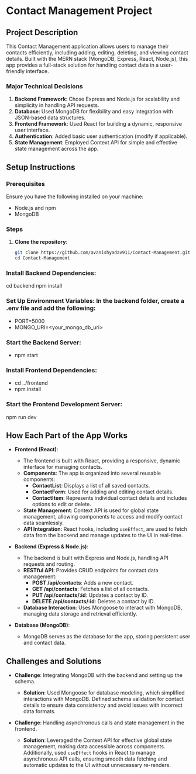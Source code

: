 # Contact Management Project

## Project Description

This Contact Management application allows users to manage their contacts efficiently, including adding, editing, deleting, and viewing contact details. Built with the MERN stack (MongoDB, Express, React, Node.js), this app provides a full-stack solution for handling contact data in a user-friendly interface.

### Major Technical Decisions

1. **Backend Framework**: Chose Express and Node.js for scalability and simplicity in handling API requests.
2. **Database**: Used MongoDB for flexibility and easy integration with JSON-based data structures.
3. **Frontend Framework**: Used React for building a dynamic, responsive user interface.
4. **Authentication**: Added basic user authentication (modify if applicable).
5. **State Management**: Employed Context API for simple and effective state management across the app.

## Setup Instructions

### Prerequisites

Ensure you have the following installed on your machine:
- Node.js and npm
- MongoDB

### Steps

1. **Clone the repository**:
   ```bash
   git clone https://github.com/avanishyadav911/Contact-Management.git
   cd Contact-Management
### Install Backend Dependencies:
cd backend
npm install
### Set Up Environment Variables: In the backend folder, create a .env file and add the following:
- PORT=5000
- MONGO_URI=<your_mongo_db_uri>

### Start the Backend Server:
- npm start
### Install Frontend Dependencies:
- cd ../frontend
- npm install
### Start the Frontend Development Server:
npm run dev


## How Each Part of the App Works

- **Frontend (React)**: 
  - The frontend is built with React, providing a responsive, dynamic interface for managing contacts.
  - **Components**: The app is organized into several reusable components:
    - **ContactList**: Displays a list of all saved contacts.
    - **ContactForm**: Used for adding and editing contact details.
    - **ContactItem**: Represents individual contact details and includes options to edit or delete.
  - **State Management**: Context API is used for global state management, allowing components to access and modify contact data seamlessly.
  - **API Integration**: React hooks, including `useEffect`, are used to fetch data from the backend and manage updates to the UI in real-time.

- **Backend (Express & Node.js)**:
  - The backend is built with Express and Node.js, handling API requests and routing.
  - **RESTful API**: Provides CRUD endpoints for contact data management:
    - **POST /api/contacts**: Adds a new contact.
    - **GET /api/contacts**: Fetches a list of all contacts.
    - **PUT /api/contacts/:id**: Updates a contact by ID.
    - **DELETE /api/contacts/:id**: Deletes a contact by ID.
  - **Database Interaction**: Uses Mongoose to interact with MongoDB, managing data storage and retrieval efficiently.
 

- **Database (MongoDB)**:
  - MongoDB serves as the database for the app, storing persistent user and contact data.


## Challenges and Solutions

- **Challenge**: Integrating MongoDB with the backend and setting up the schema.
  - **Solution**: Used Mongoose for database modeling, which simplified interactions with MongoDB. Defined schema validation for contact details to ensure data consistency and avoid issues with incorrect data formats.

- **Challenge**: Handling asynchronous calls and state management in the frontend.
  - **Solution**: Leveraged the Context API for effective global state management, making data accessible across components. Additionally, used `useEffect` hooks in React to manage asynchronous API calls, ensuring smooth data fetching and automatic updates to the UI without unnecessary re-renders.



